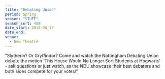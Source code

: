 ```yaml
---
title: "Debating Union"
period: Spring
season: "STUFF"
season_sort: 450
date_start: 2015-06-17
date_end:
venue:
  - New Theatre
---
```


“Slytherin? Or Gryffindor? Come and watch the Nottingham Debating Union debate the motion ‘This House Would No Longer Sort Students at Hogwarts’ - ask questions or just watch, as the NDU showcase their best debaters and both sides compete for your votes!”
